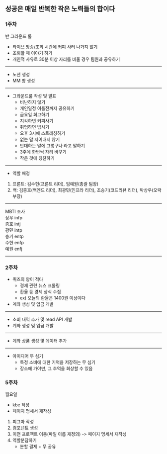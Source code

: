 ## 성공은 매일 반복한 작은 노력들의 합이다

### 1주차
반 그라운드 룰
- 라이브 방송/조회 시간에 커피 사러 나가지 않기
- 조퇴할 때 이야기 하기
- 개인적 사유로 30분 이상 자리를 비울 경우 팀원과 공유하기
---------------------
- 노션 생성
- MM 방 생성
---------------------
- 그라운드룰 작성 및 발표
    - 비난하지 않기
    - 개인일정 이틀전까지 공유하기
    - 금요일 회고하기
    - 지각하면 커피사기
    - 취업하면 밥사기
    - 오후 3시에 스트레칭하기
    - 없는 말 지어내지 않기
    - 반대하는 말에 그렇구나 라고 말하기
    - 3주에 한번씩 자리 바꾸기
    - 작은 것에 칭찬하기
---------------------
- 역할 배정
1. 프론트: 김수현(프론트 리더), 임예원(총괄 팀장)
2. 백: 김종호(백엔드 리더), 최광민(인프라 리더), 조승기(코드리뷰 리더), 박상우(오락부장)
---------------------

MBTI 조사  
상우 infp  
종호 intj  
광민 intp  
승기 entp  
수현 enfp  
예원 enfj  

---------------------

### 2주차

- 퀴즈의 양이 적다
    - 경제 관련 뉴스 크롤링
    - 환율 등 경제 상식 수집
    - ex) 오늘의 환율은 1400원 이상이다
- 계좌 생성 및 입금 개발
---------------------
- 소비 내역 추가 및 read API 개발
- 계좌 생성 및 입금 개발
---------------------
- 계좌 상품 생성 및 데이터 추가
---------------------
- 아이디어 무 심기
    - 특정 소비에 대한 기억을 저장하는 무 심기
    - 장소에 가야만, 그 추억을 회상할 수 있음

### 5주차

월요일
- kbe 작성
- 페이지 명세서 재작성
1. 피그마 작성
2. 컴포넌트 생성
3. 이전 프로젝트 이동(파일 이름 재정의) -> 페이지 명세서 재작성
4. 역할분담하기
    - 분할 결제 + 무 공유
